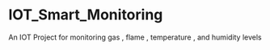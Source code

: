 # IOT_Smart_Monitoring
 An IOT Project for monitoring gas , flame , temperature , and humidity levels
